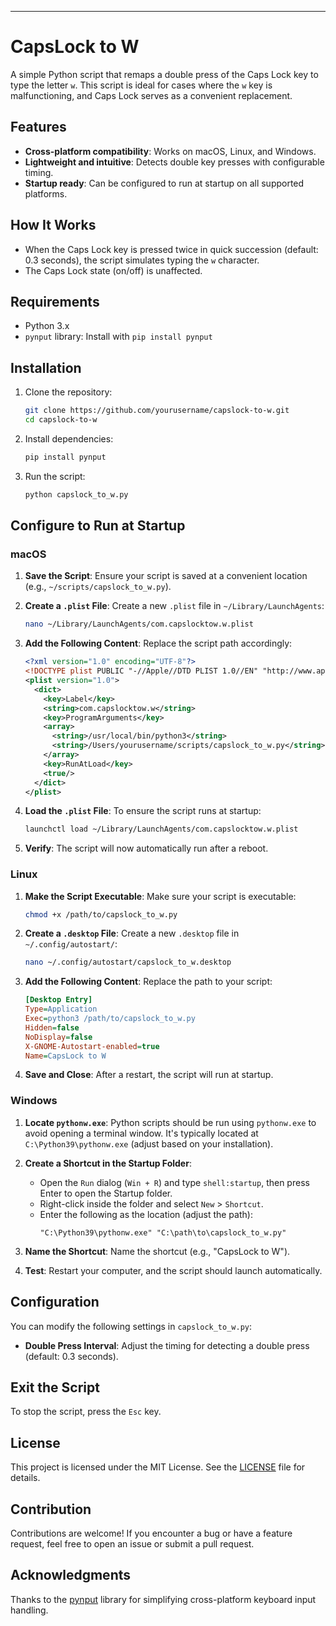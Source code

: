 

---


# CapsLock to W

A simple Python script that remaps a double press of the Caps Lock key to type the letter `w`. This script is ideal for cases where the `w` key is malfunctioning, and Caps Lock serves as a convenient replacement.

## Features
- **Cross-platform compatibility**: Works on macOS, Linux, and Windows.
- **Lightweight and intuitive**: Detects double key presses with configurable timing.
- **Startup ready**: Can be configured to run at startup on all supported platforms.

## How It Works
- When the Caps Lock key is pressed twice in quick succession (default: 0.3 seconds), the script simulates typing the `w` character.
- The Caps Lock state (on/off) is unaffected.

## Requirements
- Python 3.x
- `pynput` library: Install with `pip install pynput`

## Installation
1. Clone the repository:
   ```bash
   git clone https://github.com/yourusername/capslock-to-w.git
   cd capslock-to-w
   ```

2. Install dependencies:
   ```bash
   pip install pynput
   ```

3. Run the script:
   ```bash
   python capslock_to_w.py
   ```

## Configure to Run at Startup

### macOS
1. **Save the Script**:
   Ensure your script is saved at a convenient location (e.g., `~/scripts/capslock_to_w.py`).

2. **Create a `.plist` File**:
   Create a new `.plist` file in `~/Library/LaunchAgents`:
   ```bash
   nano ~/Library/LaunchAgents/com.capslocktow.w.plist
   ```

3. **Add the Following Content**:
   Replace the script path accordingly:
   ```xml
   <?xml version="1.0" encoding="UTF-8"?>
   <!DOCTYPE plist PUBLIC "-//Apple//DTD PLIST 1.0//EN" "http://www.apple.com/DTDs/PropertyList-1.0.dtd">
   <plist version="1.0">
     <dict>
       <key>Label</key>
       <string>com.capslocktow.w</string>
       <key>ProgramArguments</key>
       <array>
         <string>/usr/local/bin/python3</string>
         <string>/Users/yourusername/scripts/capslock_to_w.py</string>
       </array>
       <key>RunAtLoad</key>
       <true/>
     </dict>
   </plist>
   ```

4. **Load the `.plist` File**:
   To ensure the script runs at startup:
   ```bash
   launchctl load ~/Library/LaunchAgents/com.capslocktow.w.plist
   ```

5. **Verify**:
   The script will now automatically run after a reboot.

### Linux
1. **Make the Script Executable**:
   Make sure your script is executable:
   ```bash
   chmod +x /path/to/capslock_to_w.py
   ```

2. **Create a `.desktop` File**:
   Create a new `.desktop` file in `~/.config/autostart/`:
   ```bash
   nano ~/.config/autostart/capslock_to_w.desktop
   ```

3. **Add the Following Content**:
   Replace the path to your script:
   ```ini
   [Desktop Entry]
   Type=Application
   Exec=python3 /path/to/capslock_to_w.py
   Hidden=false
   NoDisplay=false
   X-GNOME-Autostart-enabled=true
   Name=CapsLock to W
   ```

4. **Save and Close**:
   After a restart, the script will run at startup.

### Windows
1. **Locate `pythonw.exe`**:
   Python scripts should be run using `pythonw.exe` to avoid opening a terminal window. It's typically located at `C:\Python39\pythonw.exe` (adjust based on your installation).

2. **Create a Shortcut in the Startup Folder**:
   - Open the `Run` dialog (`Win + R`) and type `shell:startup`, then press Enter to open the Startup folder.
   - Right-click inside the folder and select `New` > `Shortcut`.
   - Enter the following as the location (adjust the path):
     ```
     "C:\Python39\pythonw.exe" "C:\path\to\capslock_to_w.py"
     ```

3. **Name the Shortcut**:
   Name the shortcut (e.g., "CapsLock to W").

4. **Test**:
   Restart your computer, and the script should launch automatically.

## Configuration
You can modify the following settings in `capslock_to_w.py`:
- **Double Press Interval**: Adjust the timing for detecting a double press (default: 0.3 seconds).

## Exit the Script
To stop the script, press the `Esc` key.

## License
This project is licensed under the MIT License. See the [LICENSE](LICENSE) file for details.

## Contribution
Contributions are welcome! If you encounter a bug or have a feature request, feel free to open an issue or submit a pull request.

## Acknowledgments
Thanks to the [pynput](https://pypi.org/project/pynput/) library for simplifying cross-platform keyboard input handling.
```

